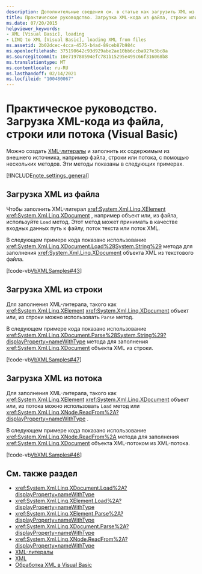 ```yaml
---
description: Дополнительные сведения см. в статье как загрузить XML из файла, строки или потока (Visual Basic)
title: Практическое руководство. Загрузка XML-кода из файла, строки или потока
ms.date: 07/20/2015
helpviewer_keywords:
- XML [Visual Basic], loading
- LINQ to XML [Visual Basic], loading XML from files
ms.assetid: 2b02dcec-4cca-4575-b4ad-89ceb87b984c
ms.openlocfilehash: 375190642c93d929abe2ae10bb6ccba927e3bc8a
ms.sourcegitcommit: 10e719780594efc781b15295e499c66f316068b8
ms.translationtype: MT
ms.contentlocale: ru-RU
ms.lasthandoff: 02/14/2021
ms.locfileid: "100480067"
---
```

# <a name="how-to-load-xml-from-a-file-string-or-stream-visual-basic"></a>Практическое руководство. Загрузка XML-кода из файла, строки или потока (Visual Basic)

Можно создать [XML-литералы](../../../language-reference/xml-literals/index.md) и заполнить их содержимым из внешнего источника, например файла, строки или потока, с помощью нескольких методов. Эти методы показаны в следующих примерах.

[!INCLUDE[note_settings_general](~/includes/note-settings-general-md.md)]

## <a name="to-load-xml-from-a-file"></a>Загрузка XML из файла

Чтобы заполнить XML-литерал <xref:System.Xml.Linq.XElement> <xref:System.Xml.Linq.XDocument> , например объект или, из файла, используйте `Load` метод. Этот метод может принимать в качестве входных данных путь к файлу, поток текста или поток XML.

В следующем примере кода показано использование <xref:System.Xml.Linq.XDocument.Load%28System.String%29> метода для заполнения <xref:System.Xml.Linq.XDocument> объекта XML из текстового файла.

[!code-vb[VbXMLSamples#43](~/samples/snippets/visualbasic/VS_Snippets_VBCSharp/VbXMLSamples/VB/XMLSamples15.vb#43)]

## <a name="to-load-xml-from-a-string"></a>Загрузка XML из строки

Для заполнения XML-литерала, такого как <xref:System.Xml.Linq.XElement> <xref:System.Xml.Linq.XDocument> объект или, из строки можно использовать `Parse` метод.

В следующем примере кода показано использование <xref:System.Xml.Linq.XDocument.Parse%28System.String%29?displayProperty=nameWithType> метода для заполнения <xref:System.Xml.Linq.XDocument> объекта XML из строки.

[!code-vb[VbXMLSamples#47](~/samples/snippets/visualbasic/VS_Snippets_VBCSharp/VbXMLSamples/VB/XMLSamples15.vb#47)]

## <a name="to-load-xml-from-a-stream"></a>Загрузка XML из потока

Для заполнения XML-литерала, такого как <xref:System.Xml.Linq.XElement> <xref:System.Xml.Linq.XDocument> объект или, из потока можно использовать `Load` метод или <xref:System.Xml.Linq.XNode.ReadFrom%2A?displayProperty=nameWithType> .

В следующем примере кода показано использование <xref:System.Xml.Linq.XNode.ReadFrom%2A> метода для заполнения <xref:System.Xml.Linq.XDocument> объекта XML-потоком из XML-потока.

[!code-vb[VbXMLSamples#46](~/samples/snippets/visualbasic/VS_Snippets_VBCSharp/VbXMLSamples/VB/XMLSamples15.vb#46)]

## <a name="see-also"></a>См. также раздел

- <xref:System.Xml.Linq.XDocument.Load%2A?displayProperty=nameWithType>
- <xref:System.Xml.Linq.XElement.Load%2A?displayProperty=nameWithType>
- <xref:System.Xml.Linq.XElement.Parse%2A?displayProperty=nameWithType>
- <xref:System.Xml.Linq.XDocument.Parse%2A?displayProperty=nameWithType>
- <xref:System.Xml.Linq.XNode.ReadFrom%2A?displayProperty=nameWithType>
- [XML-литералы](../../../language-reference/xml-literals/index.md)
- [XML](index.md)
- [Обработка XML в Visual Basic](manipulating-xml.md)
